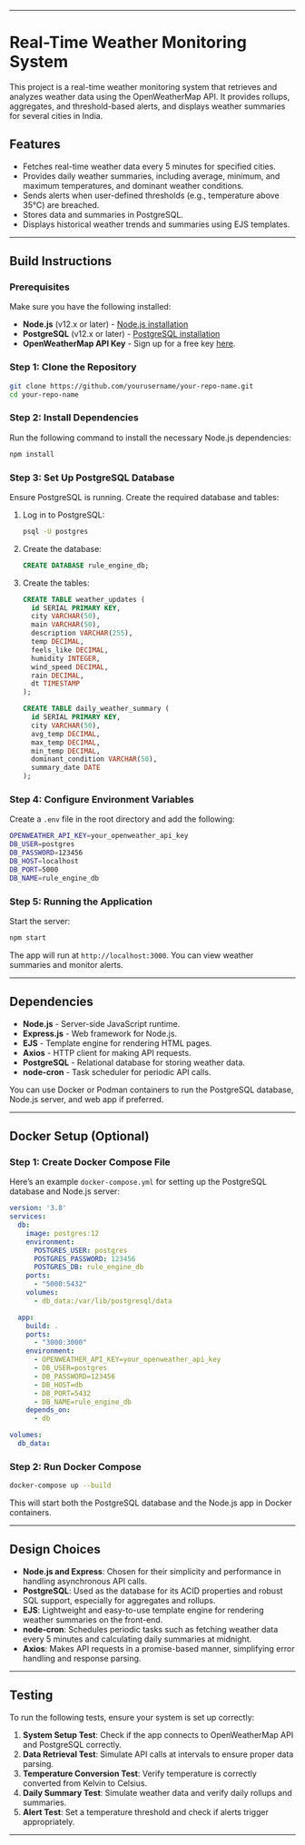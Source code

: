 
---

# Real-Time Weather Monitoring System

This project is a real-time weather monitoring system that retrieves and analyzes weather data using the OpenWeatherMap API. It provides rollups, aggregates, and threshold-based alerts, and displays weather summaries for several cities in India.

## Features

- Fetches real-time weather data every 5 minutes for specified cities.
- Provides daily weather summaries, including average, minimum, and maximum temperatures, and dominant weather conditions.
- Sends alerts when user-defined thresholds (e.g., temperature above 35°C) are breached.
- Stores data and summaries in PostgreSQL.
- Displays historical weather trends and summaries using EJS templates.

---

## Build Instructions

### Prerequisites

Make sure you have the following installed:

- **Node.js** (v12.x or later) - [Node.js installation](https://nodejs.org/)
- **PostgreSQL** (v12.x or later) - [PostgreSQL installation](https://www.postgresql.org/download/)
- **OpenWeatherMap API Key** - Sign up for a free key [here](https://openweathermap.org/appid).

### Step 1: Clone the Repository

```bash
git clone https://github.com/yourusername/your-repo-name.git
cd your-repo-name
```

### Step 2: Install Dependencies

Run the following command to install the necessary Node.js dependencies:

```bash
npm install
```

### Step 3: Set Up PostgreSQL Database

Ensure PostgreSQL is running. Create the required database and tables:

1. Log in to PostgreSQL:
   ```bash
   psql -U postgres
   ```
2. Create the database:
   ```sql
   CREATE DATABASE rule_engine_db;
   ```
3. Create the tables:
   ```sql
   CREATE TABLE weather_updates (
     id SERIAL PRIMARY KEY,
     city VARCHAR(50),
     main VARCHAR(50),
     description VARCHAR(255),
     temp DECIMAL,
     feels_like DECIMAL,
     humidity INTEGER,
     wind_speed DECIMAL,
     rain DECIMAL,
     dt TIMESTAMP
   );

   CREATE TABLE daily_weather_summary (
     id SERIAL PRIMARY KEY,
     city VARCHAR(50),
     avg_temp DECIMAL,
     max_temp DECIMAL,
     min_temp DECIMAL,
     dominant_condition VARCHAR(50),
     summary_date DATE
   );
   ```

### Step 4: Configure Environment Variables

Create a `.env` file in the root directory and add the following:

```bash
OPENWEATHER_API_KEY=your_openweather_api_key
DB_USER=postgres
DB_PASSWORD=123456
DB_HOST=localhost
DB_PORT=5000
DB_NAME=rule_engine_db
```

### Step 5: Running the Application

Start the server:

```bash
npm start
```

The app will run at `http://localhost:3000`. You can view weather summaries and monitor alerts.

---

## Dependencies

- **Node.js** - Server-side JavaScript runtime.
- **Express.js** - Web framework for Node.js.
- **EJS** - Template engine for rendering HTML pages.
- **Axios** - HTTP client for making API requests.
- **PostgreSQL** - Relational database for storing weather data.
- **node-cron** - Task scheduler for periodic API calls.

You can use Docker or Podman containers to run the PostgreSQL database, Node.js server, and web app if preferred.

---

## Docker Setup (Optional)

### Step 1: Create Docker Compose File

Here’s an example `docker-compose.yml` for setting up the PostgreSQL database and Node.js server:

```yaml
version: '3.8'
services:
  db:
    image: postgres:12
    environment:
      POSTGRES_USER: postgres
      POSTGRES_PASSWORD: 123456
      POSTGRES_DB: rule_engine_db
    ports:
      - "5000:5432"
    volumes:
      - db_data:/var/lib/postgresql/data

  app:
    build: .
    ports:
      - "3000:3000"
    environment:
      - OPENWEATHER_API_KEY=your_openweather_api_key
      - DB_USER=postgres
      - DB_PASSWORD=123456
      - DB_HOST=db
      - DB_PORT=5432
      - DB_NAME=rule_engine_db
    depends_on:
      - db

volumes:
  db_data:
```

### Step 2: Run Docker Compose

```bash
docker-compose up --build
```

This will start both the PostgreSQL database and the Node.js app in Docker containers.

---

## Design Choices

- **Node.js and Express**: Chosen for their simplicity and performance in handling asynchronous API calls.
- **PostgreSQL**: Used as the database for its ACID properties and robust SQL support, especially for aggregates and rollups.
- **EJS**: Lightweight and easy-to-use template engine for rendering weather summaries on the front-end.
- **node-cron**: Schedules periodic tasks such as fetching weather data every 5 minutes and calculating daily summaries at midnight.
- **Axios**: Makes API requests in a promise-based manner, simplifying error handling and response parsing.

---

## Testing

To run the following tests, ensure your system is set up correctly:

1. **System Setup Test**: Check if the app connects to OpenWeatherMap API and PostgreSQL correctly.
2. **Data Retrieval Test**: Simulate API calls at intervals to ensure proper data parsing.
3. **Temperature Conversion Test**: Verify temperature is correctly converted from Kelvin to Celsius.
4. **Daily Summary Test**: Simulate weather data and verify daily rollups and summaries.
5. **Alert Test**: Set a temperature threshold and check if alerts trigger appropriately.

---

